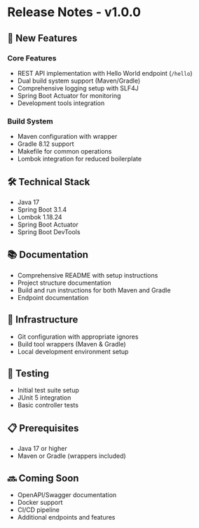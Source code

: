# Release Notes - v1.0.0

## 🚀 New Features

### Core Features
- REST API implementation with Hello World endpoint (`/hello`)
- Dual build system support (Maven/Gradle)
- Comprehensive logging setup with SLF4J
- Spring Boot Actuator for monitoring
- Development tools integration

### Build System
- Maven configuration with wrapper
- Gradle 8.12 support
- Makefile for common operations
- Lombok integration for reduced boilerplate

## 🛠 Technical Stack
- Java 17
- Spring Boot 3.1.4
- Lombok 1.18.24
- Spring Boot Actuator
- Spring Boot DevTools

## 📚 Documentation
- Comprehensive README with setup instructions
- Project structure documentation
- Build and run instructions for both Maven and Gradle
- Endpoint documentation

## 🔧 Infrastructure
- Git configuration with appropriate ignores
- Build tool wrappers (Maven & Gradle)
- Local development environment setup

## 🧪 Testing
- Initial test suite setup
- JUnit 5 integration
- Basic controller tests

## 📋 Prerequisites
- Java 17 or higher
- Maven or Gradle (wrappers included)

## 🔜 Coming Soon
- OpenAPI/Swagger documentation
- Docker support
- CI/CD pipeline
- Additional endpoints and features
